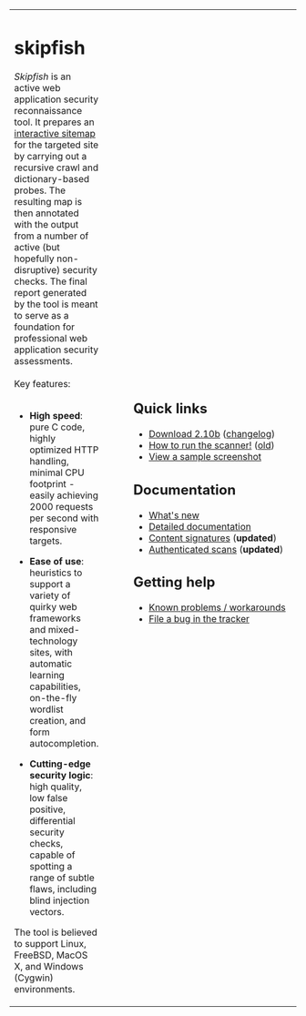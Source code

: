 <table>
<tr>
<td>
<h1>skipfish</h1>

<i>Skipfish</i> is an active web application security reconnaissance tool. It prepares an <a href='http://skipfish.googlecode.com/files/skipfish-screen.png'>interactive sitemap</a> for the targeted site by carrying out a recursive crawl and dictionary-based probes. The resulting map is then annotated with the output from a number of active (but hopefully non-disruptive) security checks. The final report generated by the tool is meant to serve as a foundation for professional web application security assessments.<br>
<br>
Key features:<br>
<br>
<ul><li><b>High speed</b>: pure C code, highly optimized HTTP handling, minimal CPU footprint - easily achieving 2000 requests per second with responsive targets.</li></ul>

<ul><li><b>Ease of use</b>: heuristics to support a variety of quirky web frameworks and mixed-technology sites, with automatic learning capabilities, on-the-fly wordlist creation, and form autocompletion.</li></ul>

<ul><li><b>Cutting-edge security logic</b>: high quality, low false positive, differential security checks, capable of spotting a range of subtle flaws, including blind injection vectors.</li></ul>

The tool is believed to support Linux, FreeBSD, MacOS X, and Windows (Cygwin) environments.<br>
</td>
<td width='50px'>
</td>
<td width='350px'>
<h2>Quick links</h2>

<ul><li><a href='http://skipfish.googlecode.com/files/skipfish-2.10b.tgz'>Download 2.10b</a> (<a href='http://skipfish.googlecode.com/svn/trunk/ChangeLog'>changelog</a>)<br>
</li><li><a href='http://code.google.com/p/skipfish/wiki/SkipfishDoc#How_to_run_the_scanner?'>How to run the scanner!</a> (<a href='http://lcamtuf.blogspot.com/2010/11/understanding-and-using-skipfish.html'>old</a>)<br>
</li><li><a href='http://lcamtuf.coredump.cx/skipfish-screen.png'>View a sample screenshot</a></li></ul>

<h2>Documentation</h2>
<ul><li><a href='https://code.google.com/p/skipfish/wiki/WhatsNew'>What's new</a>
</li><li><a href='https://code.google.com/p/skipfish/wiki/SkipfishDoc'>Detailed documentation</a>
</li><li><a href='https://code.google.com/p/skipfish/wiki/Signatures'>Content signatures</a> (<b>updated</b>)<br>
</li><li><a href='https://code.google.com/p/skipfish/wiki/Authentication'>Authenticated scans</a> (<b>updated</b>)</li></ul>

<h2>Getting help</h2>

<ul><li><a href='http://code.google.com/p/skipfish/wiki/KnownIssues'>Known problems / workarounds</a>
</li><li><a href='http://code.google.com/p/skipfish/issues/entry'>File a bug in the tracker</a>
</li></ul><blockquote></td>
</tr>
</table>